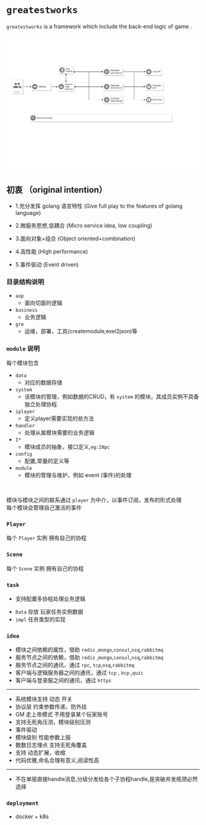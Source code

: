 # `greatestworks`

 `greatestworks` is a  framework which include  the back-end logic of game . 



![](frame.png)

## 初衷 （original intention）

* 1.充分发挥 golang 语言特性 (Give full play to the features of golang language)

* 2.微服务思想,低耦合 (Micro service idea, low coupling)

* 3.面向对象+组合 (Object oriented+combination)

* 4.高性能 (High performance)

* 5.事件驱动 (Event driven)


### 目录结构说明
* `aop`
  - 面向切面的逻辑
* `business`
  - 业务逻辑
* `gre`
  - 运维，部署，工具(createmodule;exel2json)等

### `module` 说明

每个模块包含
* `data`
  - 对应的数据存储
* `system`
  - 该模块的管理，例如数据的CRUD，有 `system` 的模块，其成员实例不具备 独立处理协程.
* `iplayer`
  - 定义player需要实现的些方法
* `handler`
  - 处理从属模块需要的业务逻辑
* `I*`
  - 模块成员的抽象，接口定义,`eg:INpc`
* `config`
  - 配置,常量的定义等
* `module`
  - 模块的管理与维护，例如 event (事件)的处理
<br>

模块与模块之间的联系通过 `player` 为中介，以事件订阅，发布的形式处理 <br>
每个模块会管理自己激活的事件

### `Player`

 每个 `Player` 实例 拥有自己的协程

### `Scene`

 每个 `Scene` 实例 拥有自己的协程

### `task`
  * 支持配置多协程处理业务逻辑
  - `Data` 存放 玩家任务实例数据
  - `impl` 任务类型的实现
### `idea` 

  * 模块之间依赖的属性，借助 `redis` ,`mongo`,`consul`,`nsq`,`rabbitmq`
  * 服务节点之间的依赖，借助 `redis` ,`mongo`,`consul`,`nsq`,`rabbitmq` 
  * 服务节点之间的通讯，通过 `rpc`, `tcp`,`nsq`,`rabbitmq`
  * 客户端与逻辑服务器之间的通讯，通过  `tcp` , `kcp` ,`quic` 
  * 客户端与登录服之间的通讯，通过 `https`
---------------------------------------------------------------------
  * 系统模块支持 动态 开关
  * 协议层 约束参数传递，防外挂
  * GM 走上帝模式 不用登录某个玩家账号
  * 支持无死角压测，模块级别压测
  * 事件驱动
  * 模块级别 性能参数上报
  * 数数日志埋点 支持无死角覆盖
  * 支持 动态扩展，收缩
  * 代码优雅,命名合理有意义,阅读性高
----------------------------------------------------------------------
  * 不在单层直接handle消息,分级分发给各个子协程handle,是突破并发瓶颈必然选择

### `deployment`
 
  * docker + k8s
  